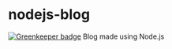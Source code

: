 # nodejs-blog

[![Greenkeeper badge](https://badges.greenkeeper.io/AlejandroPerezMartin/nodejs-blog.svg)](https://greenkeeper.io/)
Blog made using Node.js
